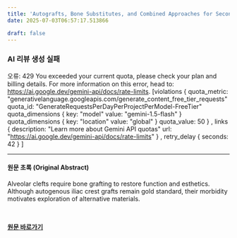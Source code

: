 ```yaml
---
title: 'Autografts, Bone Substitutes, and Combined Approaches for Secondary Alveolar Bone Grafting: A Systematic Review and Meta-Analysis'
date: 2025-07-03T06:57:17.513866

draft: false
---
```


### AI 리뷰 생성 실패
오류: 429 You exceeded your current quota, please check your plan and billing details. For more information on this error, head to: https://ai.google.dev/gemini-api/docs/rate-limits. [violations {
  quota_metric: "generativelanguage.googleapis.com/generate_content_free_tier_requests"
  quota_id: "GenerateRequestsPerDayPerProjectPerModel-FreeTier"
  quota_dimensions {
    key: "model"
    value: "gemini-1.5-flash"
  }
  quota_dimensions {
    key: "location"
    value: "global"
  }
  quota_value: 50
}
, links {
  description: "Learn more about Gemini API quotas"
  url: "https://ai.google.dev/gemini-api/docs/rate-limits"
}
, retry_delay {
  seconds: 42
}
]

---

#### 원문 초록 (Original Abstract)
Alveolar clefts require bone grafting to restore function and esthetics. Although autogenous iliac crest grafts remain gold standard, their morbidity motivates exploration of alternative materials.

<br>

**[원문 바로가기](https://www.joms.org/article/S0278-2391(25)00251-4/fulltext?rss=yes)**
